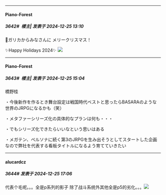 ﻿
*****

####  Piano-Forest  
##### 3642#         楼主| 发表于 2024-12-25 13:10

💫ガリカからみなさんに メリークリスマス！

✨Happy Holidays 2024✨
<img src="https://p.sda1.dev/20/0d6acb7cedb7842b91b350c778512397/20241225_130529.jpg" referrerpolicy="no-referrer">


*****

####  Piano-Forest  
##### 3643#         楼主| 发表于 2024-12-25 15:04

橋野桂

・今後新作を作るとき舞台設定は戦国時代ベストと思ったらBASARAのような世界のJRPGになるかも（笑）

・メタファーシリーズ化の具体的なプランは何も・・・

・でもシリーズ化できたらいいなという思いはある

・メガテン、ペルソナに続く第3のJRPGを生み出そうとしてスタートした企画なので弊社を代表する看板タイトルになるよう育てていきたい


*****

####  alucardcz  
##### 3644#       发表于 2024-12-25 17:06

代表个毛呢。。。全是p系列的影子 除了战斗系统外其他全是p5的劣化。。。<img src="https://static.saraba1st.com/image/smiley/face2017/048.png" referrerpolicy="no-referrer">

